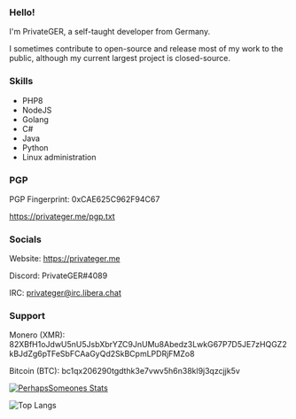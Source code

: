 ### Hello!

I'm PrivateGER, a self-taught developer from Germany.

I sometimes contribute to open-source and release most of my work to the public, although my current largest project is closed-source.

### Skills
- PHP8
- NodeJS
- Golang
- C#
- Java
- Python
- Linux administration

### PGP
PGP Fingerprint: 0xCAE625C962F94C67

https://privateger.me/pgp.txt

### Socials
Website: https://privateger.me

Discord: PrivateGER#4089

IRC: privateger@irc.libera.chat

### Support
Monero (XMR): 82XBfH1oJdwU5nU5JsbXbrYZC9JnUMu8Abedz3LwkG67P7D5JE7zHQGZ2kBJdZg6pTFeSbFCAaGyQd2SkBCpmLPDRjFMZo8

Bitcoin (BTC): bc1qx206290tgdthk3e7vwv5h6n38kl9j3qzcjjk5v



[![PerhapsSomeones Stats](https://github-readme-stats.vercel.app/api?username=PrivateGER)](https://github.com/anuraghazra/github-readme-stats)

![Top Langs](https://wakatime.com/share/@eba00807-4c6b-484a-a80c-65f04e9b8ef3/25ea8f93-acec-45c9-b3cd-c147f24b892b.svg)
